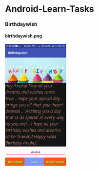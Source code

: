 # Android-Learn-Tasks
<h3>Birthdaywish</h3>

<h4>birthdaywish.png</h4>
<img src="screenshot/birthdaywish.png" width=200 ,height=200 />
